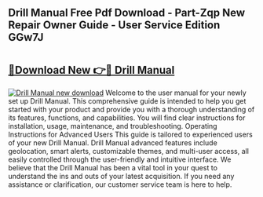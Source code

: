 ## Drill Manual Free Pdf Download - Part-Zqp New Repair Owner Guide - User Service Edition GGw7J

# <h2><a href="http://bc14475.oget.top/?id=Drill+Manual">🔗Download New 👉🔴 Drill Manual</a></h2>

[![Drill Manual new download](https://i.imgur.com/5g1atiW.png)](http://bc14475.oget.top/?id=Drill+Manual)
Welcome to the user manual for your newly set up Drill Manual. This comprehensive guide is intended to help you get started with your product and provide you with a thorough understanding of its features, functions, and capabilities. You will find clear instructions for installation, usage, maintenance, and troubleshooting. Operating Instructions for Advanced Users This guide is tailored to experienced users of your new Drill Manual. Drill Manual advanced features include geolocation, smart alerts, customizable themes, and multi-user access, all easily controlled through the user-friendly and intuitive interface. We believe that the Drill Manual has been a vital tool in your quest to understand the ins and outs of your latest acquisition. If you need any assistance or clarification, our customer service team is here to help.
